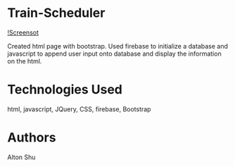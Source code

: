 # Train-Scheduler

[!Screensot](assets/screenshot.png)

Created html page with bootstrap. Used firebase to initialize a database and javascript to append user input onto database and display the information on the html. 

# Technologies Used
html, javascript, JQuery, CSS, firebase, Bootstrap

# Authors
Alton Shu

